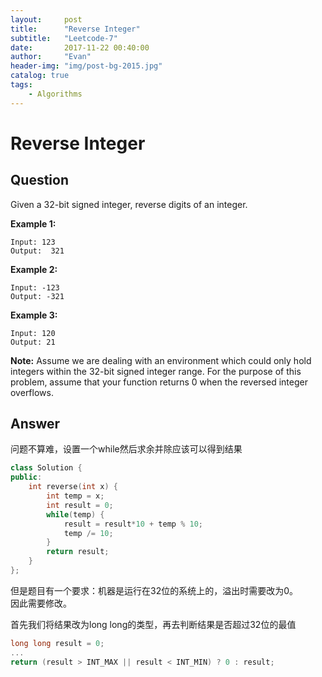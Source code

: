 ```yaml
---
layout:     post
title:      "Reverse Integer"
subtitle:   "Leetcode-7"
date:       2017-11-22 00:40:00
author:     "Evan"
header-img: "img/post-bg-2015.jpg"
catalog: true
tags:
    - Algorithms
---
```

# Reverse Integer
## Question

Given a 32-bit signed integer, reverse digits of an integer.

**Example 1:**
```
Input: 123
Output:  321
```
**Example 2:**
```
Input: -123
Output: -321
```
**Example 3:**
```
Input: 120
Output: 21
```
**Note:**
Assume we are dealing with an environment which could only hold integers within the 32-bit signed integer range. For the purpose of this problem, assume that your function returns 0 when the reversed integer overflows.

## Answer
问题不算难，设置一个while然后求余并除应该可以得到结果
```c++
class Solution {
public:
    int reverse(int x) {
        int temp = x;
        int result = 0;
        while(temp) {
            result = result*10 + temp % 10;
            temp /= 10;
        }
        return result;
    }
};
```

但是题目有一个要求：机器是运行在32位的系统上的，溢出时需要改为0。   
因此需要修改。

首先我们将结果改为long long的类型，再去判断结果是否超过32位的最值
```cpp
long long result = 0;
...
return (result > INT_MAX || result < INT_MIN) ? 0 : result;
```


